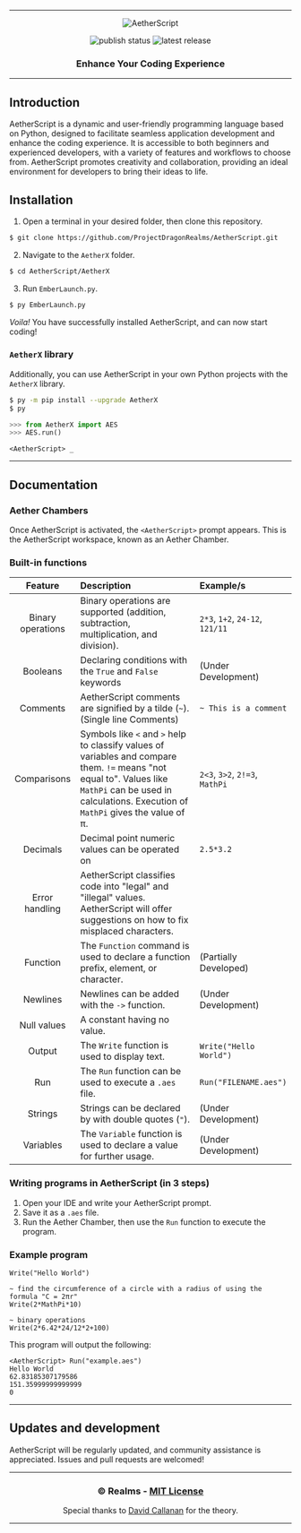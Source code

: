 
---

<div align="center">

![AetherScript](https://raw.githubusercontent.com/ProjectDragonRealms/AetherScript/main/branding/banner.svg)

![[publish status](https://github.com/ProjectDragonRealms/AetherScript/actions/workflows/python-publish.yml)](https://github.com/ProjectDragonRealms/AetherScript/actions/workflows/python-publish.yml/badge.svg)
![[latest release](https://github.com/ProjectDragonRealms/AetherScript/releases/latest)](https://img.shields.io/github/v/release/ProjectDragonRealms/AetherScript)

### Enhance Your Coding Experience

</div>

---

## Introduction

AetherScript is a dynamic and user-friendly programming language based on Python, designed to facilitate seamless application development and enhance the coding experience. It is accessible to both beginners and experienced developers, with a variety of features and workflows to choose from. AetherScript promotes creativity and collaboration, providing an ideal environment for developers to bring their ideas to life.

## Installation

1. Open a terminal in your desired folder, then clone this repository.

```sh
$ git clone https://github.com/ProjectDragonRealms/AetherScript.git
```

2. Navigate to the `AetherX` folder.

```sh
$ cd AetherScript/AetherX
```

3. Run `EmberLaunch.py`.

```sh
$ py EmberLaunch.py
```

*Voila!* You have successfully installed AetherScript, and can now start coding!

### `AetherX` library

Additionally, you can use AetherScript in your own Python projects with the `AetherX` library.

```sh
$ py -m pip install --upgrade AetherX
$ py
```

```py
>>> from AetherX import AES
>>> AES.run()
```

```aes
<AetherScript> _
```

---

## Documentation

### Aether Chambers

Once AetherScript is activated, the `<AetherScript>` prompt appears. This is the AetherScript workspace, known as an Aether Chamber.

### Built-in functions

| Feature | Description | Example/s |
|:-:|:--|:--|
| Binary operations | Binary operations are supported (addition, subtraction, multiplication, and division). | `2*3`, `1+2`, `24-12`, `121/11` |
| Booleans | Declaring conditions with the `True` and `False` keywords | (Under Development) |
| Comments | AetherScript comments are signified by a tilde (`~`). (Single line Comments) | `~ This is a comment` |
| Comparisons | Symbols like `<` and `>` help to classify values of variables and compare them. `!=` means "not equal to". Values like `MathPi` can be used in calculations. Execution of `MathPi` gives the value of π. | `2<3`, `3>2`, `2!=3`, `MathPi` |
| Decimals | Decimal point numeric values can be operated on | `2.5*3.2` |
| Error handling | AetherScript classifies code into "legal" and "illegal" values. AetherScript will offer suggestions on how to fix misplaced characters. | |
| Function | The `Function` command is used to declare a function prefix, element, or character. | (Partially Developed) |
| Newlines | Newlines can be added with the `->` function. | (Under Development) |
| Null values | A constant having no value. | |
| Output | The `Write` function is used to display text. | `Write("Hello World")` |
| Run | The `Run` function can be used to execute a `.aes` file. | `Run("FILENAME.aes")`|
| Strings | Strings can be declared by with double quotes (`"`). | (Under Development) |
| Variables | The `Variable` function is used to declare a value for further usage. | (Under Development) |

### Writing programs in AetherScript (in 3 steps)

1. Open your IDE and write your AetherScript prompt.
2. Save it as a `.aes` file.
3. Run the Aether Chamber, then use the `Run` function to execute the program.

### Example program

```aes
Write("Hello World")

~ find the circumference of a circle with a radius of using the formula "C = 2πr"
Write(2*MathPi*10)

~ binary operations
Write(2*6.42*24/12*2+100)
```

This program will output the following:

```aes
<AetherScript> Run("example.aes")
Hello World
62.83185307179586
151.35999999999999
0
```

---

## Updates and development
AetherScript will be regularly updated, and community assistance is appreciated. Issues and pull requests are welcomed!

---

<div align="center">

### © Realms - [MIT License](https://github.com/ProjectDragonRealms/AetherScript?tab=MIT-1-ov-file)

Special thanks to [David Callanan](https://david.callanan.ie/) for the theory.

</div>

---
